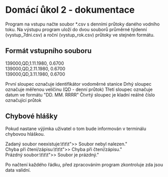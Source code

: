 # Domácí ůkol 2 - dokumentace
Program na vstupu načte soubor *.csv s denními průtoky daného vodního toku. Na výstupu program uloží do dvou souborů průměrné týdenní (vystup_7dni.csv) a roční (vystup_rok.csv) průtoky ve stejném formátu.
## Formát vstupního souboru
139000,QD,1.11.1980,    0.6700<br/>
139000,QD,2.11.1980,    0.6700<br/>
139000,QD,3.11.1980,    0.6700<br/>

První sloupec označuje identifikátor vodoměrné stanice
Drhý sloupec označuje měřenou veličinu (QD - denní průtok)
Třetí sloupec označuje datum ve formátu "DD. MM. RRRR"
Čtvrtý sloupec je kladní reálné číslo označující průtok
## Chybové hlášky
Pokud nastane výjimka uživatel o tom bude informován v terminálu chybovou hláškou.

Zadaný soubor neexistuje:\t\t\t">> Soubor nebyl nalezen."<br/>
Chyba při čtení/zápisu:\t\t\t">> Chyba při čtení/zápisu." <br/>
Prázdný soubor:\t\t\t">> Soubor je prázdný."<br/>

Po načtení každého řádku, před zpracováním program zkontroluje zda jsou data validní.
